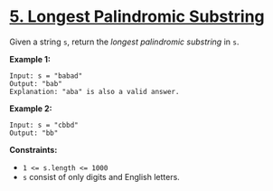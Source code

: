 # [5. Longest Palindromic Substring](https://leetcode.com/problems/longest-palindromic-substring/)

Given a string `s`, return the *longest palindromic substring* in `s`.

**Example 1:**
```text
Input: s = "babad"
Output: "bab"
Explanation: "aba" is also a valid answer.
```

**Example 2:**
```text
Input: s = "cbbd"
Output: "bb"
```

**Constraints:**
- `1 <= s.length <= 1000`
- `s` consist of only digits and English letters.